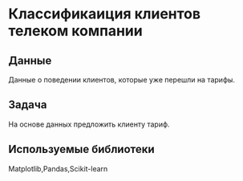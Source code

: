 # Классификаиция клиентов телеком компании


## Данные

Данные о поведении клиентов, которые уже перешли на тарифы. 

## Задача

На основе данных предложить клиенту тариф.

## Используемые библиотеки
Matplotlib,Pandas,Scikit-learn